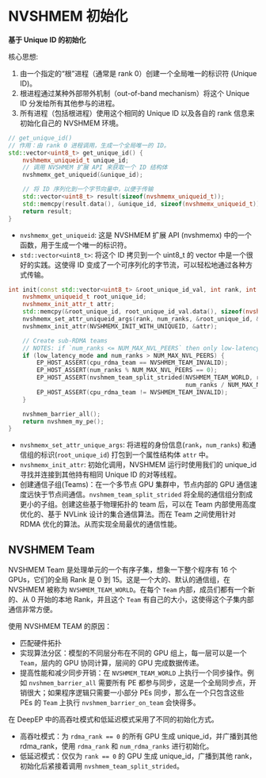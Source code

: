 # NVSHMEM 初始化


**基于 Unique ID 的初始化**

核心思想:

1. 由一个指定的“根”进程（通常是 rank 0）创建一个全局唯一的标识符 (Unique ID)。
2. 根进程通过某种外部带外机制（out-of-band mechanism）将这个 Unique ID 分发给所有其他参与的进程。
3. 所有进程（包括根进程）使用这个相同的 Unique ID 以及各自的 rank 信息来初始化自己的 NVSHMEM 环境。

```cpp
// get_unique_id()
// 作用：由 rank 0 进程调用，生成一个全局唯一的 ID。
std::vector<uint8_t> get_unique_id() {
    nvshmemx_uniqueid_t unique_id;
    // 调用 NVSHMEM 扩展 API 来获取一个 ID 结构体
    nvshmemx_get_uniqueid(&unique_id);

    // 将 ID 序列化到一个字节向量中，以便于传输
    std::vector<uint8_t> result(sizeof(nvshmemx_uniqueid_t));
    std::memcpy(result.data(), &unique_id, sizeof(nvshmemx_uniqueid_t));
    return result;
}
```

- `nvshmemx_get_uniqueid`: 这是 NVSHMEM 扩展 API (nvshmemx) 中的一个函数，用于生成一个唯一的标识符。
- `std::vector<uint8_t>`: 将这个 ID 拷贝到一个 uint8_t 的 vector 中是一个很好的实践。这使得 ID 变成了一个可序列化的字节流，可以轻松地通过各种方式传输。

```cpp
int init(const std::vector<uint8_t> &root_unique_id_val, int rank, int num_ranks, bool low_latency_mode) {
    nvshmemx_uniqueid_t root_unique_id;
    nvshmemx_init_attr_t attr;
    std::memcpy(&root_unique_id, root_unique_id_val.data(), sizeof(nvshmemx_uniqueid_t));
    nvshmemx_set_attr_uniqueid_args(rank, num_ranks, &root_unique_id, &attr);
    nvshmemx_init_attr(NVSHMEMX_INIT_WITH_UNIQUEID, &attr);

    // Create sub-RDMA teams
    // NOTES: if `num_ranks <= NUM_MAX_NVL_PEERS` then only low-latency kernels are used
    if (low_latency_mode and num_ranks > NUM_MAX_NVL_PEERS) {
        EP_HOST_ASSERT(cpu_rdma_team == NVSHMEM_TEAM_INVALID);
        EP_HOST_ASSERT(num_ranks % NUM_MAX_NVL_PEERS == 0);
        EP_HOST_ASSERT(nvshmem_team_split_strided(NVSHMEM_TEAM_WORLD, rank % NUM_MAX_NVL_PEERS, NUM_MAX_NVL_PEERS,
                                                  num_ranks / NUM_MAX_NVL_PEERS, &cpu_rdma_team_config, 0, &cpu_rdma_team) == 0);
        EP_HOST_ASSERT(cpu_rdma_team != NVSHMEM_TEAM_INVALID);
    }

    nvshmem_barrier_all();
    return nvshmem_my_pe();
}
```

- `nvshmemx_set_attr_unique_args`: 将进程的身份信息(`rank`，`num_ranks`) 和通信组的标识(`root_unique_id`) 打包到一个属性结构体 `attr` 中。
- `nvshmemx_init_attr`: 初始化调用，NVSHMEM 运行时使用我们的 unique_id 寻找并连接到其他持有相同 Unique ID 的对等线程。
- 创建通信子组(Teams)：在一个多节点 GPU 集群中，节点内部的 GPU 通信速度远快于节点间通信。`nvshmem_team_split_strided` 将全局的通信组分割成更小的子组。创建这些基于物理拓扑的 team 后，可以在 Team 内部使用高度优化的、基于 NVLink 设计的集合通信算法。而在 Team 之间使用针对 RDMA 优化的算法。从而实现全局最优的通信性能。

## NVSHMEM Team

NVSHMEM Team 是处理单元的一个有序子集，想象一下整个程序有 16 个 GPUs，它们的全局 Rank 是 0 到 15。这是一个大的、默认的通信组，在 NVSHMEM 被称为 `NVSHMEM_TEAM_WORLD`。在每个 `Team` 内部，成员们都有一个新的、从 0 开始的本地 Rank，并且这个 `Team` 有自己的大小，这使得这个子集内部通信非常方便。

使用 NVSHMEM TEAM 的原因：

- 匹配硬件拓扑
- 实现算法分区：模型的不同层分布在不同的 GPU 组上，每一层可以是一个 `Team`，层内的 GPU 协同计算，层间的 GPU 完成数据传递。
- 提高性能和减少同步开销：在 `NVSHMEM_TEAM_WORLD` 上执行一个同步操作。例如 `nvshmem_barrier_all` 需要所有 PE 都参与同步，这是一个全局同步点，开销很大；如果程序逻辑只需要一小部分 PEs 同步，那么在一个只包含这些 PEs 的 `Team` 上执行 `nvshmem_barrier_on_team` 会快得多。

在 DeepEP 中的高吞吐模式和低延迟模式采用了不同的初始化方式。

- 高吞吐模式：为 `rdma_rank == 0` 的所有 GPU 生成 unique_id，并广播到其他 rdma_rank，使用 `rdma_rank` 和 `num_rdma_ranks` 进行初始化。
- 低延迟模式：仅仅为 `rank == 0` 的 GPU 生成 unique_id，广播到其他 rank，初始化后紧接着调用 `nvshmem_team_split_strided`。